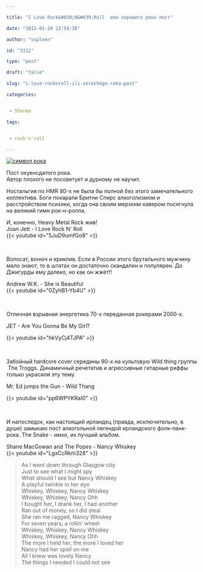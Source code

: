 ```yaml
---

title: "I Love Rock&#039;N&#039;Roll  или хорошего рока пост"

date: "2012-01-24 12:59:38"

author: "sspleen"

id: "3112"

type: "post"

draft: "false"

slug: "i-love-rocknroll-ili-xoroshego-roka-post"

categories:


 - Stereo

tags:


 - rock'n'roll

---
```

[![символ рока](/uploads/2012/06/rock-on1.jpg)](/2012/01/i-love-rocknroll-ili-xoroshego-roka-post/rock-on1/)  
  
Пост охуенсдатого рока.  
Автор плохого не посоветует и дурному не научит.  
  
Ностальгия по HMR 80-х не была бы полной без этого замечательного коллектива. Боги покарали Бритни Спирс алкоголизмом и расстройством психики, когда она своим мерзким кавером посягнула на великий гимн рок-н-ролла.  
  
И, конечно, Heavy Metal Rock жив!  
Joan Jett - I Love Rock N' Roll  
{{< youtube id="5JuD9umfGo8" >}}  
  
   
  
Волосат, вонюч и криклив. Если в России этого брутального мужчину мало знают, то в штатах он достаточно скандален и популярен. До Джигурды ему далеко, но как он жжёт!!  
  
Andrew W.K. - She is Beautiful  
{{< youtube id="0ZyhB1-Yb4U" >}}  
  
   
  
Отличная взрывная энергетика 70-х переданная рокерами 2000-х.  
  
JET - Are You Gonna Be My Girl?  
  
{{< youtube id="hkVyCj4TJPA" >}}  
  
   
  
Забойный hardcore cover середины 90-х на культовую Wild thing группы  The Troggs. Динамичный речетатив и агрессивные гитарные риффы только украсили эту тему.  
  
Mr. Ed jumps the Gun - Wild Thang  
  
{{< youtube id="pp6WPYKRaI0" >}}  
  
   
  
И напоследок, как настоящий ирландец (правда, исключительно, в душе) замыкаю пост алкогольной легендой ирландского фолк-панк-рока. The Snake - имхо, их лучший альбом.  
  
Shane MacGowan and The Popes - Nancy Whiskey  
{{< youtube id="LgxCcRkm328" >}}  

> As I went down through Glasgow city  
> Just to see what I might spy  
> What should I see but Nancy Whiskey  
> A playful twinkle in her eye  
> Whiskey, Whiskey, Nancy Whiskey  
> Whiskey, Whiskey, Nancy Ohh  
> I bought her, I drank her, I had another  
> Ran out of money, so I did steal  
> She ran me ragged, Nancy Whiskey  
> For seven years, a rollin' wheel  
> Whiskey, Whiskey, Nancy Whiskey  
> Whiskey, Whiskey, Nancy Ohh  
> The more I held her, the more I loved her  
> Nancy had her spell on me  
> All I knew was lovely Nancy  
> The things I needed I could not see  
>   
>